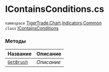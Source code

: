 
# IContainsConditions.cs
`namespace` [TigerTrade.Chart](../../../../../TigerTrade.Chart.md).[Indicators](../../../../../TigerTrade.Chart/Indicators.md).[Common](../../../../../TigerTrade.Chart/Indicators/Common.md)  
    `class` [IContainsConditions](../../IContainsConditions.cs.md)

### Методы
| Название | Описание |
| --- | --- |
| [`GetBrush`](./Методы/GetBrush.md) | *Описание* |

